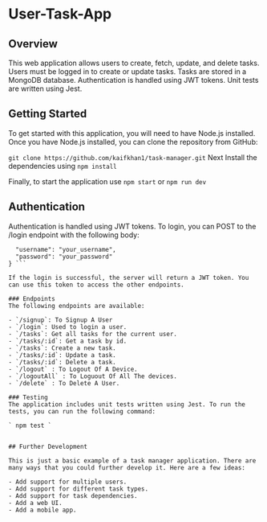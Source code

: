# User-Task-App

## Overview
This web application allows users to create, fetch, update, and delete tasks. Users must be logged in to create or update tasks. Tasks are stored in a MongoDB database. Authentication is handled using JWT tokens. Unit tests are written using Jest.

## Getting Started
To get started with this application, you will need to have Node.js installed. Once you have Node.js installed, you can clone the repository from GitHub:

` git clone https://github.com/kaifkhan1/task-manager.git
`
Next Install the dependencies using
` npm install `

Finally, to start the application use
` npm start ` or ` npm run dev `

## Authentication
Authentication is handled using JWT tokens. To login, you can POST to the /login endpoint with the following body:
``` {
  "username": "your_username",
  "password": "your_password"
} ```

If the login is successful, the server will return a JWT token. You can use this token to access the other endpoints.

### Endpoints
The following endpoints are available:

- `/signup`: To Signup A User
- `/login`: Used to login a user.
- `/tasks`: Get all tasks for the current user.
- `/tasks/:id`: Get a task by id.
- `/tasks`: Create a new task.
- `/tasks/:id`: Update a task.
- `/tasks/:id`: Delete a task.
- `/logout` : To Logout Of A Device.
- `/logoutAll` : To Loguout Of All The devices.
- `/delete` : To Delete A User.

### Testing
The application includes unit tests written using Jest. To run the tests, you can run the following command:

` npm test `


## Further Development

This is just a basic example of a task manager application. There are many ways that you could further develop it. Here are a few ideas:

- Add support for multiple users.
- Add support for different task types.
- Add support for task dependencies.
- Add a web UI.
- Add a mobile app.
